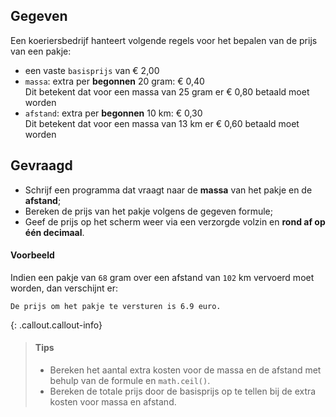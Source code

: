 ## Gegeven

Een koeriersbedrijf hanteert volgende regels voor het bepalen van de prijs van een pakje:

- een vaste `basisprijs` van € 2,00
- `massa`: extra per **begonnen** 20 gram: € 0,40  
Dit betekent dat voor een massa van 25 gram er € 0,80 betaald moet worden
- `afstand`: extra per **begonnen** 10 km: € 0,30  
Dit betekent dat voor een massa van 13 km er € 0,60 betaald moet worden

## Gevraagd
- Schrijf een programma dat vraagt naar de **massa** van het pakje en de **afstand**;
- Bereken de prijs van het pakje volgens de gegeven formule;
- Geef de prijs op het scherm weer via een verzorgde volzin en **rond af op één decimaal**.


#### Voorbeeld

Indien een pakje van `68` gram over een afstand van `102` km vervoerd moet worden, dan verschijnt er:

```
De prijs om het pakje te versturen is 6.9 euro.
```

{: .callout.callout-info}
>#### Tips
> - Bereken het aantal extra kosten voor de massa en de afstand met behulp van de formule en `math.ceil()`.
> - Bereken de totale prijs door de basisprijs op te tellen bij de extra kosten voor massa en afstand.
